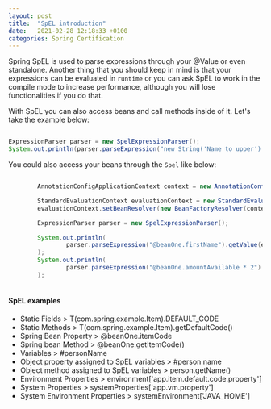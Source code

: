 ```yaml
---
layout: post
title:  "SpEL introduction"
date:   2021-02-28 12:18:33 +0100
categories: Spring Certification
---
```


Spring SpEL is used to parse expressions through your @Value or even standalone. Another thing that you should keep in mind is that your expressions can be
evaluated in `runtime` or you can ask SpEL to work in the compile mode to increase performance, although you will lose functionalities if you do that.

With SpEL you can also access beans and call methods inside of it. Let's take the example below:

```java

ExpressionParser parser = new SpelExpressionParser();
System.out.println(parser.parseExpression("new String('Name to upper').toUpperCase()").getValue());

```

You could also access your beans through the `Spel` like below:


```java

        AnnotationConfigApplicationContext context = new AnnotationConfigApplicationContext(ApplicationConfiguration.class);

        StandardEvaluationContext evaluationContext = new StandardEvaluationContext();
        evaluationContext.setBeanResolver(new BeanFactoryResolver(context));

        ExpressionParser parser = new SpelExpressionParser();

        System.out.println(
                parser.parseExpression("@beanOne.firstName").getValue(evaluationContext)
        );
        System.out.println(
                parser.parseExpression("@beanOne.amountAvailable * 2").getValue(evaluationContext)
        );
        
```

#### SpEL examples

* Static Fields > T(com.spring.example.Item).DEFAULT_CODE
* Static Methods > T(com.spring.example.Item).getDefaultCode()
* Spring Bean Property > @beanOne.itemCode
* Spring bean Method > @beanOne.getItemCode()
* Variables > #personName
* Object property assigned to SpEL variables > #person.name
* Object method assigned to SpEL variables > person.getName()
* Environment Properties > environment['app.item.default.code.property']
* System Properties > systemProperties['app.vm.property']
* System Environment Properties > systemEnvironment['JAVA_HOME']



 